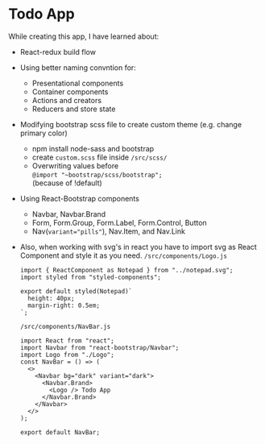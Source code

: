 # Todo App

While creating this app, I have learned about:

- React-redux build flow
- Using better naming convntion for:
  - Presentational components
  - Container components
  - Actions and creators
  - Reducers and store state
- Modifying bootstrap scss file to create custom theme (e.g. change primary color)
  - npm install node-sass and bootstrap
  - create `custom.scss` file inside `/src/scss/`
  - Overwriting values before  
    `@import "~bootstrap/scss/bootstrap";`  
    (because of !default)
- Using React-Bootstrap components
  - Navbar, Navbar.Brand
  - Form, Form.Group, Form.Label, Form.Control, Button
  - Nav(`variant="pills"`), Nav.Item, and Nav.Link
- Also, when working with svg's in react you have to import svg as React Component and style it as you need.
  `/src/components/Logo.js`  
  
  ```node
  import { ReactComponent as Notepad } from "../notepad.svg";
  import styled from "styled-components";

  export default styled(Notepad)`
    height: 40px;
    margin-right: 0.5em;
  `;
  ```  

  `/src/components/NavBar.js`  
  
  ```JSX
  import React from "react";
  import Navbar from "react-bootstrap/Navbar";
  import Logo from "./Logo";
  const NavBar = () => (
    <>
      <Navbar bg="dark" variant="dark">
        <Navbar.Brand>
          <Logo /> Todo App
        </Navbar.Brand>
      </Navbar>
    </>
  );

  export default NavBar;
  ```
